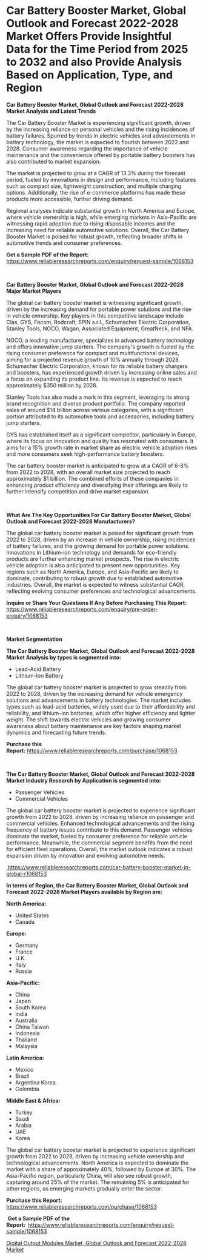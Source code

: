 <p><h1>Car Battery Booster Market, Global Outlook and Forecast 2022-2028 Market Offers Provide Insightful Data for the Time Period from 2025 to 2032 and also Provide Analysis Based on Application, Type, and Region</h1></p><p><strong>Car Battery Booster Market, Global Outlook and Forecast 2022-2028 Market Analysis and Latest Trends</strong></p>
<p><p>The Car Battery Booster Market is experiencing significant growth, driven by the increasing reliance on personal vehicles and the rising incidences of battery failures. Spurred by trends in electric vehicles and advancements in battery technology, the market is expected to flourish between 2022 and 2028. Consumer awareness regarding the importance of vehicle maintenance and the convenience offered by portable battery boosters has also contributed to market expansion.</p><p>The market is projected to grow at a CAGR of 13.3% during the forecast period, fueled by innovations in design and performance, including features such as compact size, lightweight construction, and multiple charging options. Additionally, the rise of e-commerce platforms has made these products more accessible, further driving demand. </p><p>Regional analyses indicate substantial growth in North America and Europe, where vehicle ownership is high, while emerging markets in Asia-Pacific are witnessing rapid adoption due to rising disposable incomes and the increasing need for reliable automotive solutions. Overall, the Car Battery Booster Market is poised for robust growth, reflecting broader shifts in automotive trends and consumer preferences.</p></p>
<p><strong>Get a Sample PDF of the Report:&nbsp;</strong> <a href="https://www.reliableresearchreports.com/enquiry/request-sample/1068153?utm_campaign=2224&utm_medium=2&utm_source=Github&utm_content=ia&utm_term=21032025&utm_id=car-battery-booster-market-global-outlook-and-forecast-2022-2028">https://www.reliableresearchreports.com/enquiry/request-sample/1068153</a></p>
<p>&nbsp;</p>
<p><strong>Car Battery Booster Market, Global Outlook and Forecast 2022-2028 Major Market Players</strong></p>
<p><p>The global car battery booster market is witnessing significant growth, driven by the increasing demand for portable power solutions and the rise in vehicle ownership. Key players in this competitive landscape include Clas, GYS, Facom, Rodcraft, SPIN s.r.l., Schumacher Electric Corporation, Stanley Tools, NOCO, Wagan, Associated Equipment, GreatNeck, and NFA.</p><p>NOCO, a leading manufacturer, specializes in advanced battery technology and offers innovative jump starters. The company's growth is fueled by the rising consumer preference for compact and multifunctional devices, aiming for a projected revenue growth of 10% annually through 2028. Schumacher Electric Corporation, known for its reliable battery chargers and boosters, has experienced growth driven by increasing online sales and a focus on expanding its product line. Its revenue is expected to reach approximately $350 million by 2028.</p><p>Stanley Tools has also made a mark in this segment, leveraging its strong brand recognition and diverse product portfolio. The company reported sales of around $14 billion across various categories, with a significant portion attributed to its automotive tools and accessories, including battery jump starters. </p><p>GYS has established itself as a significant competitor, particularly in Europe, where its focus on innovation and quality has resonated with consumers. It aims for a 15% growth rate in market share as electric vehicle adoption rises and more consumers seek high-performance battery boosters.</p><p>The car battery booster market is anticipated to grow at a CAGR of 6-8% from 2022 to 2028, with an overall market size projected to reach approximately $1 billion. The combined efforts of these companies in enhancing product efficiency and diversifying their offerings are likely to further intensify competition and drive market expansion.</p></p>
<p>&nbsp;</p>
<p><strong>What Are The Key Opportunities For Car Battery Booster Market, Global Outlook and Forecast 2022-2028 Manufacturers?</strong></p>
<p><p>The global car battery booster market is poised for significant growth from 2022 to 2028, driven by an increase in vehicle ownership, rising incidences of battery failures, and the growing demand for portable power solutions. Innovations in Lithium-ion technology and demands for eco-friendly products are further enhancing market prospects. The rise in electric vehicle adoption is also anticipated to present new opportunities. Key regions such as North America, Europe, and Asia-Pacific are likely to dominate, contributing to robust growth due to established automotive industries. Overall, the market is expected to witness substantial CAGR, reflecting evolving consumer preferences and technological advancements.</p></p>
<p><strong>Inquire or Share Your Questions If Any Before Purchasing This Report:</strong> <a href="https://www.reliableresearchreports.com/enquiry/pre-order-enquiry/1068153?utm_campaign=2224&utm_medium=2&utm_source=Github&utm_content=ia&utm_term=21032025&utm_id=car-battery-booster-market-global-outlook-and-forecast-2022-2028">https://www.reliableresearchreports.com/enquiry/pre-order-enquiry/1068153</a></p>
<p>&nbsp;</p>
<p><strong>Market Segmentation</strong></p>
<p><strong>The Car Battery Booster Market, Global Outlook and Forecast 2022-2028 Market Analysis by types is segmented into:</strong></p>
<p><ul><li>Lead-Acid Battery</li><li>Lithium-Ion Battery</li></ul></p>
<p><p>The global car battery booster market is projected to grow steadily from 2022 to 2028, driven by the increasing demand for vehicle emergency solutions and advancements in battery technologies. The market includes types such as lead-acid batteries, widely used due to their affordability and reliability, and lithium-ion batteries, which offer higher efficiency and lighter weight. The shift towards electric vehicles and growing consumer awareness about battery maintenance are key factors shaping market dynamics and forecasting future trends.</p></p>
<p><strong>Purchase this Report:&nbsp;</strong><a href="https://www.reliableresearchreports.com/purchase/1068153?utm_campaign=2224&utm_medium=2&utm_source=Github&utm_content=ia&utm_term=21032025&utm_id=car-battery-booster-market-global-outlook-and-forecast-2022-2028">https://www.reliableresearchreports.com/purchase/1068153</a></p>
<p>&nbsp;</p>
<p><strong>The Car Battery Booster Market, Global Outlook and Forecast 2022-2028 Market Industry Research by Application is segmented into:</strong></p>
<p><ul><li>Passenger Vehicles</li><li>Commercial Vehicles</li></ul></p>
<p><p>The global car battery booster market is projected to experience significant growth from 2022 to 2028, driven by increasing reliance on passenger and commercial vehicles. Enhanced technological advancements and the rising frequency of battery issues contribute to this demand. Passenger vehicles dominate the market, fueled by consumer preference for reliable vehicle performance. Meanwhile, the commercial segment benefits from the need for efficient fleet operations. Overall, the market outlook indicates a robust expansion driven by innovation and evolving automotive needs.</p></p>
<p><a href="https://www.reliableresearchreports.com/car-battery-booster-market-in-global-r1068153?utm_campaign=2224&utm_medium=2&utm_source=Github&utm_content=ia&utm_term=21032025&utm_id=car-battery-booster-market-global-outlook-and-forecast-2022-2028">&nbsp;https://www.reliableresearchreports.com/car-battery-booster-market-in-global-r1068153</a></p>
<p><strong>In terms of Region, the Car Battery Booster Market, Global Outlook and Forecast 2022-2028 Market Players available by Region are:</strong></p>
<p>
    <p> <strong> North America: </strong>
        <ul>
            <li>United States</li>
            <li>Canada</li>
        </ul>
        </p> 
    <p> <strong> Europe: </strong>
        <ul>
            <li>Germany</li>
            <li>France</li>
            <li>U.K.</li>
            <li>Italy</li>
            <li>Russia</li>
        </ul>
        </p> 
    <p> <strong> Asia-Pacific: </strong>
        <ul>
            <li>China</li>
            <li>Japan</li>
            <li>South Korea</li>
            <li>India</li>
            <li>Australia</li>
            <li>China Taiwan</li>
            <li>Indonesia</li>
            <li>Thailand</li>
            <li>Malaysia</li>
        </ul>
        </p> 
    <p> <strong> Latin America: </strong>
        <ul>
            <li>Mexico</li>
            <li>Brazil</li>
            <li>Argentina Korea</li>
            <li>Colombia</li>
        </ul>
        </p> 
    <p> <strong> Middle East & Africa: </strong>
        <ul>
            <li>Turkey</li>
            <li>Saudi</li>
            <li>Arabia</li>
            <li>UAE</li>
            <li>Korea</li>
        </ul>
    </p>
    </p>
<p><p>The global car battery booster market is projected to experience significant growth from 2022 to 2028, driven by increasing vehicle ownership and technological advancements. North America is expected to dominate the market with a share of approximately 40%, followed by Europe at 30%. The Asia-Pacific region, particularly China, will also see robust growth, capturing around 25% of the market. The remaining 5% is anticipated for other regions, as emerging markets gradually enter the sector.</p></p>
<p><strong>Purchase this Report: </strong><a href="https://www.reliableresearchreports.com/purchase/1068153?utm_campaign=2224&utm_medium=2&utm_source=Github&utm_content=ia&utm_term=21032025&utm_id=car-battery-booster-market-global-outlook-and-forecast-2022-2028">https://www.reliableresearchreports.com/purchase/1068153</a></p>
<p>&nbsp;<strong>Get a Sample PDF of the Report:&nbsp;&nbsp;</strong><a href="https://www.reliableresearchreports.com/enquiry/request-sample/1068153?utm_campaign=2224&utm_medium=2&utm_source=Github&utm_content=ia&utm_term=21032025&utm_id=car-battery-booster-market-global-outlook-and-forecast-2022-2028">https://www.reliableresearchreports.com/enquiry/request-sample/1068153</a></p>
<p><strong></strong></p>
<p><p><a href="https://github.com/bensemilia864/Market-Research-Report-List-1/blob/main/digital-output-modules-market-global-outlook-and-forecast-2022-2028-market.md?utm_campaign=2224&utm_medium=2&utm_source=Github&utm_content=ia&utm_term=21032025&utm_id=car-battery-booster-market-global-outlook-and-forecast-2022-2028">Digital Output Modules Market, Global Outlook and Forecast 2022-2028 Market</a></p></p>